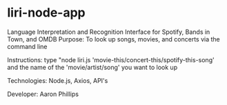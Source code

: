 # liri-node-app
Language Interpretation and Recognition Interface for Spotify, Bands in Town, and OMDB
Purpose: To look up songs, movies, and concerts via the command line

Instructions: type "node liri.js 'movie-this/concert-this/spotify-this-song' and the name of the 'movie/artist/song' you want to look up

Technologies: Node.js, Axios, API's

Developer: Aaron Phillips